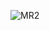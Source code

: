 ![MR2](https://user-images.githubusercontent.com/8418700/155878704-b01622f7-43cd-427e-88de-035a898e28eb.png)
